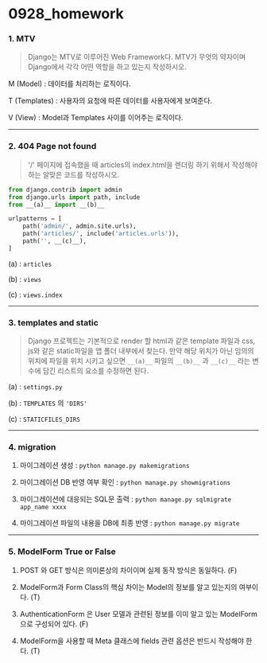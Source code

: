 # 0928_homework

### 1. MTV

> Django는 MTV로 이루어진 Web Framework다. MTV가 무엇의 약자이며 Django에서 각각 어떤 역할을 하고 있는지 작성하시오.

M (Model) : 데이터를 처리하는 로직이다. 

T (Templates) : 사용자의 요청에 따른 데이터를 사용자에게 보여준다.

V (View) : Model과 Templates 사이를 이어주는 로직이다.

---

### 2. 404 Page not found

> '/' 페이지에 접속했을 때 articles의 index.html을 렌더링 하기 위해서 작성해야 하는 알맞은 코드를 작성하시오.

```python
from django.contrib import admin
from django.urls import path, include
from __(a)__ import __(b)__

urlpatterns = [
    path('admin/', admin.site.urls),
    path('articles/', include('articles.urls')),
    path('', __(c)__),
]
```

(a) : `articles`

(b) : `views`

(c) : `views.index`

---

### 3. templates and static

> Django 프로젝트는 기본적으로 render 할 html과 같은 template 파일과 css, js와 같은 static파일을 앱 폴더 내부에서 찾는다. 만약 해당 위치가 아닌 임의의 위치에 파일을 위치 시키고 싶으면 `__(a)__` 파일의 `__(b)__` 과 `__(c)__` 라는 변수에 담긴 리스트의 요소를 수정하면 된다. 

(a) : `settings.py`

(b) : `TEMPLATES` 의 `'DIRS'`

(c) : `STATICFILES_DIRS`

---

### 4. migration

1) 마이그레이션 생성 : `python manage.py makemigrations`

2) 마이그레이션 DB 반영 여부 확인 : `python manage.py showmigrations`

3) 마이그레이션에 대응되는 SQL문 출력 : `python manage.py sqlmigrate app_name xxxx`

4) 마이그레이션 파일의 내용을 DB에 최종 반영 : `python manage.py migrate`

---

### 5. ModelForm True or False

1) POST 와 GET 방식은 의미론상의 차이이며 실제 동작 방식은 동일하다. (F)

2) ModelForm과 Form Class의 핵심 차이는 Model의 정보를 알고 있는지의 여부이다. (T)

3) AuthenticationForm 은 User 모델과 관련된 정보를 이미 알고 있는 ModelForm으로 구성되어 있다. (F)

4) ModelForm을 사용할 때 Meta 클래스에 fields 관련 옵션은 반드시 작성해야 한다. (T)

